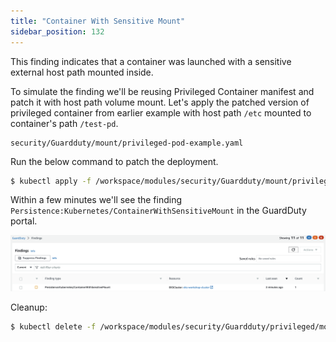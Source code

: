 ```yaml
---
title: "Container With Sensitive Mount"
sidebar_position: 132
---
```


This finding indicates that a container was launched with a sensitive external host path mounted inside.

To simulate the finding we'll be reusing Privileged Container manifest and patch it with host path volume mount. Let's apply the patched version of privileged container from earlier example with host path `/etc` mounted to container's path `/test-pd`.

```file
security/Guardduty/mount/privileged-pod-example.yaml
```

Run the below command to patch the deployment.

```bash
$ kubectl apply -f /workspace/modules/security/Guardduty/mount/privileged-pod-example.yaml
```

Within a few minutes we'll see the finding `Persistence:Kubernetes/ContainerWithSensitiveMount` in the GuardDuty portal.

![](ContainerWithSensitiveMount.png)

Cleanup:

```bash
$ kubectl delete -f /workspace/modules/security/Guardduty/privileged/mount/privileged-pod-example.yaml
```
